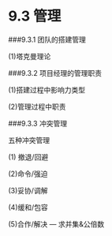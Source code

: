 # 9.3 管理

###9.3.1 团队的搭建管理

(1)塔克曼理论



###9.3.2 项目经理的管理职责

(1)搭建过程中影响力类型

(2)管理过程中职责



###9.3.3 冲突管理

五种冲突管理

(1) 撤退/回避

(2)命令/强迫

(3)妥协/调解

(4)缓和/包容

(5)合作/解决 — 求并集&公倍数